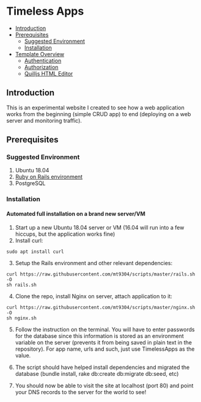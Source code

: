 # Timeless Apps

- [Introduction](#introduction)
- [Prerequisites](#prerequisites)
   - [Suggested Environment](#suggested-environment)
   - [Installation](#installation)
- [Template Overview](#template-overview)
   - [Authentication](#authentication)
   - [Authorization](#authorization)
   - [Quilljs HTML Editor](#quilljs-html-editor)

## Introduction

This is an experimental website I created to see how a web application works from the beginning (simple CRUD app) to end (deploying on a web server and monitoring traffic). 

## Prerequisites

### Suggested Environment

1. Ubuntu 18.04
2. [Ruby on Rails environment](http://installfest.railsbridge.org/installfest/)
3. PostgreSQL

### Installation
#### Automated full installation on a brand new server/VM

1. Start up a new Ubuntu 18.04 server or VM (16.04 will run into a few hiccups, but the application works fine)
2. Install curl: 
```
sudo apt install curl
```
3. Setup the Rails environment and other relevant dependencies:
```
curl https://raw.githubusercontent.com/mt9304/scripts/master/rails.sh -O
sh rails.sh
```
4. Clone the repo, install Nginx on server, attach application to it:
```
curl https://raw.githubusercontent.com/mt9304/scripts/master/nginx.sh -O
sh nginx.sh
```
5. Follow the instruction on the terminal. You will have to enter passwords for the database since this information is stored as an environment variable on the server (prevents it from being saved in plain text in the repository). For app name, urls and such, just use TimelessApps as the value. 

6. The script should have helped install dependencies and migrated the database (bundle install, rake db:create db:migrate db:seed, etc)

7. You should now be able to visit the site at localhost (port 80) and point your DNS records to the server for the world to see!

